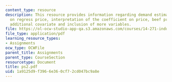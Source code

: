 ```yaml
---
content_type: resource
description: This resource provides information regarding demand estimation and questions
  on regress price, interpretation of the coefficient on price, beef prices as an
  additional covariate and inclusion of more variables.
file: https://ol-ocw-studio-app-qa.s3.amazonaws.com/courses/14-271-industrial-organization-i-fall-2005/1a9125d9f3966e360cf72cd047bc9a8e_ps2.pdf
file_type: application/pdf
learning_resource_types:
- Assignments
ocw_type: OCWFile
parent_title: Assignments
parent_type: CourseSection
resourcetype: Document
title: ps2.pdf
uid: 1a9125d9-f396-6e36-0cf7-2cd047bc9a8e
---
```

